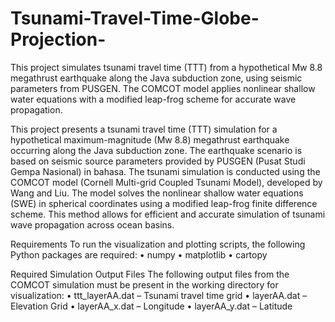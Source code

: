 # Tsunami-Travel-Time-Globe-Projection-
This project simulates tsunami travel time (TTT) from a hypothetical Mw 8.8 megathrust earthquake along the Java subduction zone, using seismic parameters from PUSGEN. The COMCOT model applies nonlinear shallow water equations with a modified leap-frog scheme for accurate wave propagation.

This project presents a tsunami travel time (TTT) simulation for a hypothetical maximum-magnitude (Mw 8.8) megathrust earthquake occurring along the Java subduction zone. The earthquake scenario is based on seismic source parameters provided by PUSGEN (Pusat Studi Gempa Nasional) in bahasa.
The tsunami simulation is conducted using the COMCOT model (Cornell Multi-grid Coupled Tsunami Model), developed by Wang and Liu. The model solves the nonlinear shallow water equations (SWE) in spherical coordinates using a modified leap-frog finite difference scheme. This method allows for efficient and accurate simulation of tsunami wave propagation across ocean basins.

Requirements
To run the visualization and plotting scripts, the following Python packages are required:
    • numpy
    • matplotlib
    • cartopy

Required Simulation Output Files
The following output files from the COMCOT simulation must be present in the working directory for visualization:
    • ttt_layerAA.dat – Tsunami travel time grid
    • layerAA.dat – Elevation Grid
    • layerAA_x.dat – Longitude
    • layerAA_y.dat – Latitude
